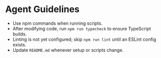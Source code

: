 # Agent Guidelines

- Use npm commands when running scripts.
- After modifying code, run `npm run typecheck` to ensure TypeScript builds.
- Linting is not yet configured; skip `npm run lint` until an ESLint config exists.
- Update `README.md` whenever setup or scripts change.

